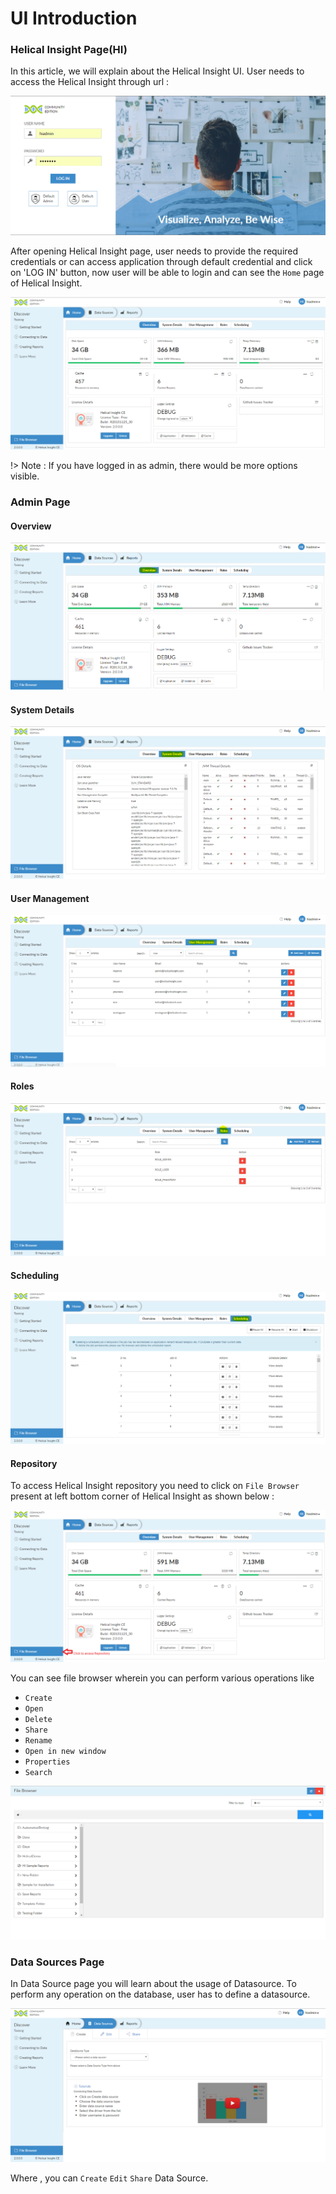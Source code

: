 # UI Introduction

### Helical Insight Page(HI)

In this article, we will explain about the Helical Insight UI. User needs to access the Helical Insight through url :

![ui1](_media/UI/ui1.PNG)

After opening Helical Insight page, user needs to provide the required credentials or can access application through default credential and click on 'LOG IN' button, now user will be able to login and can see the `Home` page of Helical Insight. 

![ui2](_media/UI/ui2.PNG)

!> Note : If you  have logged in as admin, there would be more options visible.


### Admin Page

#### Overview

![ui4](_media/UI/ui4.PNG)

#### System Details

![ui5](_media/UI/ui5.PNG)

#### User Management

![ui6](_media/UI/ui6.PNG)

#### Roles

![ui7](_media/UI/ui7.PNG)

#### Scheduling

![ui8](_media/UI/ui8.PNG)

#### Repository

To access Helical Insight repository you need to click on `File Browser` present at left bottom corner of Helical Insight as shown below :

![ui9](_media/UI/ui9.png)

You can see file browser wherein you can perform various operations like 
* `Create` 
* `Open`
* `Delete`
* `Share`
* `Rename`
* `Open in new window`
* `Properties`
* `Search`

![ui10](_media/UI/ui10.PNG)


### Data Sources Page

In Data Source page you will learn about the usage of Datasource. To perform any operation on the database, user has to define a datasource.


![ui3](_media/UI/ui3.PNG)

Where , you can `Create` `Edit` `Share` Data Source.



